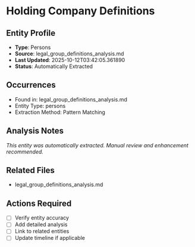 # Holding Company Definitions

## Entity Profile
- **Type**: Persons
- **Source**: legal_group_definitions_analysis.md
- **Last Updated**: 2025-10-12T03:42:05.361890
- **Status**: Automatically Extracted

## Occurrences
- Found in: legal_group_definitions_analysis.md
- Entity Type: persons
- Extraction Method: Pattern Matching

## Analysis Notes
*This entity was automatically extracted. Manual review and enhancement recommended.*

## Related Files
- legal_group_definitions_analysis.md

## Actions Required
- [ ] Verify entity accuracy
- [ ] Add detailed analysis
- [ ] Link to related entities
- [ ] Update timeline if applicable
